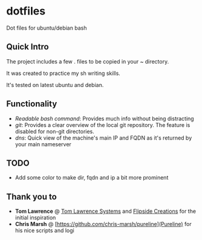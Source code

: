 # dotfiles
Dot files for ubuntu/debian bash

## Quick Intro
The project includes a few . files to be copied in your ~ directory. 

It was created to practice my sh writing skills. 

It's tested on latest ubuntu and debian.

## Functionality
- *Readable bash command*: Provides much info without being distracting
- *git*: Provides a clear overview of the local git repository. The feature is disabled for non-git directories.
- *dns*: Quick view of the machine's main IP and FQDN as it's returned by your main nameserver

## TODO
- Add some color to make dir, fqdn and ip a bit more prominent

## Thank you to
- **Tom Lawrence** @ [Tom Lawrence Systems](https://www.lawrencesystems.com/my-customized-bash-terminal-shell-setup/)
  and [Flipside Creations](https://github.com/flipsidecreations/dotfiles) for the initial inspiration
- **Chris Marsh** @ [https://github.com/chris-marsh/pureline](Pureline) for his nice scripts and logi


